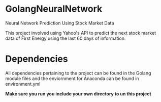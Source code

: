 # GolangNeuralNetwork
Neural Network Prediction Using Stock Market Data

This project involved using Yahoo's API to predict the next stock market data of First Energy using the last 60 days of information. 

# Dependencies 

All dependencies pertaining to the project can be found in the Golang module files and the enviornment for Anaconda can be found in
environment.yml

**Make sure you run you include your own directory to un this project**